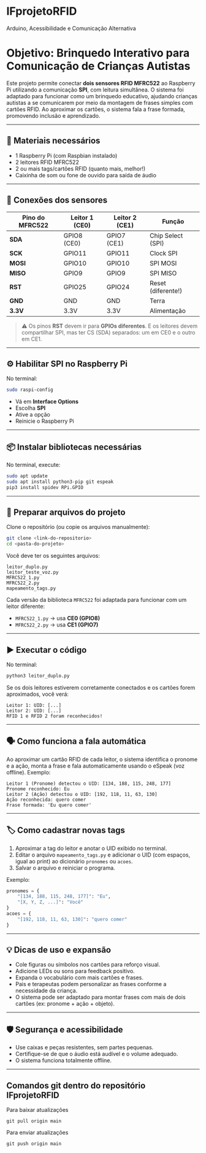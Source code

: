 # IFprojetoRFID

Arduino, Acessibilidade e Comunicação Alternativa

# Objetivo: Brinquedo Interativo para Comunicação de Crianças Autistas

Este projeto permite conectar **dois sensores RFID MFRC522** ao Raspberry Pi utilizando a comunicação **SPI**, com leitura simultânea. O sistema foi adaptado para funcionar como um brinquedo educativo, ajudando crianças autistas a se comunicarem por meio da montagem de frases simples com cartões RFID. Ao aproximar os cartões, o sistema fala a frase formada, promovendo inclusão e aprendizado.

---

## 🧰 Materiais necessários

- 1 Raspberry Pi (com Raspbian instalado)
- 2 leitores RFID MFRC522
- 2 ou mais tags/cartões RFID (quanto mais, melhor!)
- Caixinha de som ou fone de ouvido para saída de áudio

---

## 🔌 Conexões dos sensores

| Pino do MFRC522 | Leitor 1 (CE0)   | Leitor 2 (CE1)   | Função              |
|------------------|------------------|------------------|---------------------|
| **SDA**          | GPIO8  (CE0)     | GPIO7  (CE1)     | Chip Select (SPI)   |
| **SCK**          | GPIO11           | GPIO11           | Clock SPI           |
| **MOSI**         | GPIO10           | GPIO10           | SPI MOSI            |
| **MISO**         | GPIO9            | GPIO9            | SPI MISO            |
| **RST**          | GPIO25           | GPIO24           | Reset (diferente!)  |
| **GND**          | GND              | GND              | Terra               |
| **3.3V**         | 3.3V             | 3.3V             | Alimentação         |

> ⚠️ Os pinos **RST** devem ir para **GPIOs diferentes**. E os leitores devem compartilhar SPI, mas ter CS (SDA) separados: um em CE0 e o outro em CE1.

---

## ⚙️ Habilitar SPI no Raspberry Pi

No terminal:

```bash
sudo raspi-config
```

- Vá em **Interface Options**
- Escolha **SPI**
- Ative a opção
- Reinicie o Raspberry Pi

---

## 📦 Instalar bibliotecas necessárias

No terminal, execute:

```bash
sudo apt update
sudo apt install python3-pip git espeak
pip3 install spidev RPi.GPIO
```

---

## 📁 Preparar arquivos do projeto

Clone o repositório (ou copie os arquivos manualmente):

```bash
git clone <link-do-repositorio>
cd <pasta-do-projeto>
```

Você deve ter os seguintes arquivos:

```
leitor_duplo.py
leitor_teste_voz.py
MFRC522_1.py
MFRC522_2.py
mapeamento_tags.py
```

Cada versão da biblioteca `MFRC522` foi adaptada para funcionar com um leitor diferente:

- `MFRC522_1.py` → usa **CE0 (GPIO8)**
- `MFRC522_2.py` → usa **CE1 (GPIO7)**

---

## ▶️ Executar o código

No terminal:

```bash
python3 leitor_duplo.py
```

Se os dois leitores estiverem corretamente conectados e os cartões forem aproximados, você verá:

```
Leitor 1: UID: [...]
Leitor 2: UID: [...]
RFID 1 e RFID 2 foram reconhecidos!
```

---

## 🗣️ Como funciona a fala automática

Ao aproximar um cartão RFID de cada leitor, o sistema identifica o pronome e a ação, monta a frase e fala automaticamente usando o eSpeak (voz offline). Exemplo:

```
Leitor 1 (Pronome) detectou o UID: [134, 188, 115, 248, 177]
Pronome reconhecido: Eu
Leitor 2 (Ação) detectou o UID: [192, 118, 11, 63, 130]
Ação reconhecida: quero comer
Frase formada: 'Eu quero comer'
```

---

## 🏷️ Como cadastrar novas tags

1. Aproximar a tag do leitor e anotar o UID exibido no terminal.
2. Editar o arquivo `mapeamento_tags.py` e adicionar o UID (com espaços, igual ao print) ao dicionário `pronomes` ou `acoes`.
3. Salvar o arquivo e reiniciar o programa.

Exemplo:
```python
pronomes = {
    "[134, 188, 115, 248, 177]": "Eu",
    "[X, Y, Z, ...]": "Você"
}
acoes = {
    "[192, 118, 11, 63, 130]": "quero comer"
}
```

---

## 💡 Dicas de uso e expansão

- Cole figuras ou símbolos nos cartões para reforço visual.
- Adicione LEDs ou sons para feedback positivo.
- Expanda o vocabulário com mais cartões e frases.
- Pais e terapeutas podem personalizar as frases conforme a necessidade da criança.
- O sistema pode ser adaptado para montar frases com mais de dois cartões (ex: pronome + ação + objeto).

---

## 🛡️ Segurança e acessibilidade

- Use caixas e peças resistentes, sem partes pequenas.
- Certifique-se de que o áudio está audível e o volume adequado.
- O sistema funciona totalmente offline.

---

## Comandos git dentro do repositório IFprojetoRFID

Para baixar atualizações
```
git pull origin main
```

Para enviar atualizações
```
git push origin main
```